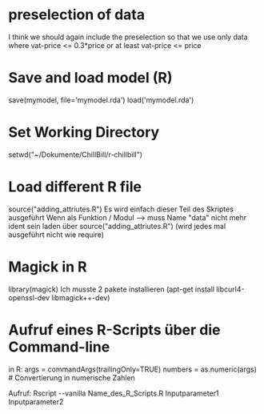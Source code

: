 # preselection of data
I think we should again include the preselection so that we use only data where vat-price <= 0.3*price or at least vat-price <= price


# Save and load model (R)
save(mymodel, file='mymodel.rda')
load('mymodel.rda')


# Set Working Directory
setwd("~/Dokumente/ChillBill/r-chillbill")


# Load different R file 
source("adding_attriutes.R")
Es wird einfach dieser Teil des Skriptes ausgeführt
Wenn als Funktion / Modul --> muss Name "data" nicht mehr ident sein
laden über source("adding_attriutes.R") (wird jedes mal ausgeführt nicht wie require)


# Magick in R
library(magick)
Ich musste 2 pakete installieren (apt-get install libcurl4-openssl-dev libmagick++-dev) 

# Aufruf eines R-Scripts über die Command-line
in R:
args = commandArgs(trailingOnly=TRUE)
numbers = as.numeric(args)  # Convertierung in numerische Zahlen

Aufruf: 
Rscript --vanilla Name_des_R_Scripts.R Inputparameter1 Inputparameter2
